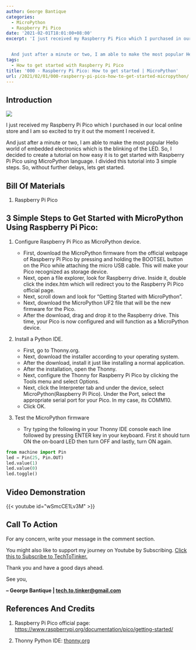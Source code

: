 ```yaml
---
author: George Bantique
categories:
  - MicroPython
  - Raspberry Pi Pico
date: '2021-02-01T18:01:00+08:00'
excerpt: 'I just received my Raspberry Pi Pico which I purchased in our local online store and I am so excited to try it out the moment I received it.


  And just after a minute or two, I am able to make the most popular Hello world of embedded electronics which is the blinking of the LED. So, I decided to create a tutorial on how easy it is to get started with Raspberry Pi Pico using MicroPython language. I divided this tutorial into 3 simple steps. So, without further delays, lets get started.'
tags:
  - How to get started with Raspberry Pi Pico
title: '000 - Raspberry Pi Pico: How to get started | MicroPython'
url: /2021/02/01/000-raspberry-pi-pico-how-to-get-started-micropython/
---
```


## **Introduction**

![](/images/000-pico-get-started-micropython.png)

I just received my Raspberry Pi Pico which I purchased in our local online store and I am so excited to try it out the moment I received it.

And just after a minute or two, I am able to make the most popular Hello world of embedded electronics which is the blinking of the LED. So, I decided to create a tutorial on how easy it is to get started with Raspberry Pi Pico using MicroPython language. I divided this tutorial into 3 simple steps. So, without further delays, lets get started.

## **Bill Of Materials**

1. Raspberry Pi Pico

## 3 Simple Steps to Get Started with MicroPython Using Raspberry Pi Pico:

1. Configure Raspberry Pi Pico as MicroPython device. 
    - First, download the MicroPython firmware from the official webpage of Raspberry Pi Pico by pressing and holding the BOOTSEL button on the Pico while attaching the micro USB cable. This will make your Pico recognized as storage device.
    - Next, open a file explorer, look for Raspberry drive. Inside it, double click the index.htm which will redirect you to the Raspberry Pi Pico official page.
    - Next, scroll down and look for “Getting Started with MicroPython”.
    - Next, download the MicroPython UF2 file that will be the new firmware for the Pico.
    - After the download, drag and drop it to the Raspberry drive. This time, your Pico is now configured and will function as a MicroPython device.
2. Install a Python IDE. 
    - First, go to Thonny.org.
    - Next, download the installer according to your operating system.
    - After the download, install it just like installing a normal application.
    - After the installation, open the Thonny.
    - Next, configure the Thonny for Raspberry Pi Pico by clicking the Tools menu and select Options.
    - Next, click the Interpreter tab and under the device, select MicroPython(Raspberry Pi Pico). Under the Port, select the appropriate serial port for your Pico. In my case, its COMM10.
    - Click OK.
3. Test the MicroPython firmware 
    
    
    - Try typing the following in your Thonny IDE console each line followed by pressing ENTER key in your keyboard. First it should turn ON the on-board LED then turn OFF and lastly, turn ON again.

```py { lineNos="true" wrap="true" }
from machine import Pin 
led = Pin(25, Pin.OUT)
led.value(1)
led.value(0)
led.toggle()
```

## **Video Demonstration**

{{< youtube id="wSmcCE1Lv3M" >}}

## **Call To Action**

For any concern, write your message in the comment section.

You might also like to support my journey on Youtube by Subscribing. [Click this to Subscribe to TechToTinker.](https://www.youtube.com/c/TechToTinker?sub_confirmation=1)

Thank you and have a good days ahead.

See you,

**– George Bantique | tech.to.tinker@gmail.com**

## **References And Credits**

1. Raspberry Pi Pico official page:   
<https://www.raspberrypi.org/documentation/pico/getting-started/>  

2. Thonny Python IDE:
[thonny.org](http://thonny.org/)

